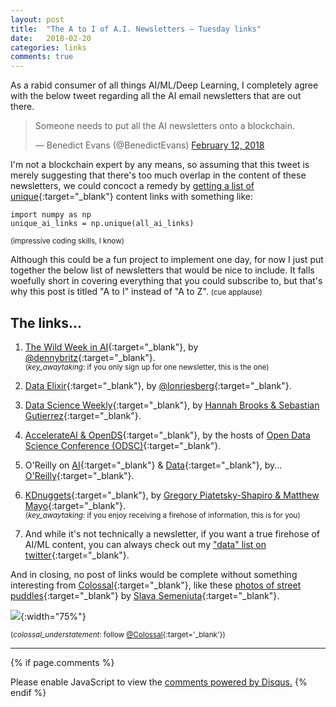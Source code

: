 ```yaml
---
layout: post
title:  "The A to I of A.I. Newsletters — Tuesday links"
date:   2018-02-20
categories: links
comments: true
---
```


As a rabid consumer of all things AI/ML/Deep Learning, I completely agree with the below tweet regarding all the AI email newsletters that are out there. 

<blockquote class="twitter-tweet" data-lang="en"><p lang="en" dir="ltr">Someone needs to put all the AI newsletters onto a blockchain.</p>&mdash; Benedict Evans (@BenedictEvans) <a href="https://twitter.com/BenedictEvans/status/963134473167560704?ref_src=twsrc%5Etfw">February 12, 2018</a></blockquote>
<script async src="https://platform.twitter.com/widgets.js" charset="utf-8"></script>

I'm not a blockchain expert by any means, so assuming that this tweet is merely suggesting that there's too much overlap in the content of these newsletters, we could concoct a remedy by [getting a list of unique](https://www.geeksforgeeks.org/python-get-unique-values-list/){:target="_blank"} content links with something like: 

```
import numpy as np  
unique_ai_links = np.unique(all_ai_links)  
```
<small>(impressive coding skills, I know)</small>

Although this could be a fun project to implement one day, for now I just put together the below list of newsletters that would be nice to include. It falls woefully short in covering everything that you could subscribe to, but that's why this post is titled "A to I" instead of "A to Z".  <small>(cue applause)</small>


## The links...
1. [The Wild Week in AI](https://www.getrevue.co/profile/wildml){:target="_blank"}, by [@dennybritz](https://twitter.com/dennybritz){:target="_blank"}.  
<small>(_key_awaytaking_: if you only sign up for one newsletter, this is the one)</small>

2. [Data Elixir](https://dataelixir.com/issues/170){:target="_blank"}, by [@lonriesberg](https://twitter.com/lonriesberg){:target="_blank"}.  

3. [Data Science Weekly](https://www.datascienceweekly.org/){:target="_blank"}, by [Hannah Brooks & Sebastian Gutierrez](https://www.datascienceweekly.org/about-us){:target="_blank"}.  

4. [AccelerateAI & OpenDS](https://opendatascience.com/news/){:target="_blank"}, by the hosts of [Open Data Science Conference (ODSC)](https://odsc.com/){:target="_blank"}.  

5. O'Reilly on [AI](http://www.oreilly.com/emails/newsletters/?display=preview#ai){:target="_blank"} & [Data](http://www.oreilly.com/emails/newsletters/?display=preview#data){:target="_blank"}, by... [O'Reilly](https://www.oreilly.com/){:target="_blank"}.  

6. [KDnuggets](https://www.kdnuggets.com/news/index.html){:target="_blank"}, by [Gregory Piatetsky-Shapiro & Matthew Mayo](https://www.kdnuggets.com/about/index.html){:target="_blank"}.  
<small>(_key_awaytaking_: if you enjoy receiving a firehose of information, this is for you)</small>

7. And while it's not technically a newsletter, if you want a true firehose of AI/ML content, you can always check out my ["data" list on twitter](https://twitter.com/kcbighuge/lists/data){:target="_blank"}.

And in closing, no post of links would be complete without something interesting from [Colossal](https://www.thisiscolossal.com/){:target="_blank"}, like these [photos of street puddles](https://www.thisiscolossal.com/2018/01/local-preacher-neon-puddles/){:target="_blank"} by [Slava Semeniuta](https://www.behance.net/thisset){:target="_blank"}.  

![](https://www.thisiscolossal.com/wp-content/uploads/2018/01/wet-neon-3.jpg){:width="75%"}

<small>(_colossal_understatement_: follow [@Colossal](https://twitter.com/Colossal){:target='_blank'})</small>  

---

{% if page.comments %}
<div id="disqus_thread"></div>
<script>

/**
*  RECOMMENDED CONFIGURATION VARIABLES: EDIT AND UNCOMMENT THE SECTION BELOW TO INSERT DYNAMIC VALUES FROM YOUR PLATFORM OR CMS.
*  LEARN WHY DEFINING THESE VARIABLES IS IMPORTANT: https://disqus.com/admin/universalcode/#configuration-variables*/
/*
var disqus_config = function () {
this.page.url = PAGE_URL;  // Replace PAGE_URL with your page's canonical URL variable
this.page.identifier = PAGE_IDENTIFIER; // Replace PAGE_IDENTIFIER with your page's unique identifier variable
};
*/
(function() { // DON'T EDIT BELOW THIS LINE
var d = document, s = d.createElement('script');
s.src = 'https://kcbighuge.disqus.com/embed.js';
s.setAttribute('data-timestamp', +new Date());
(d.head || d.body).appendChild(s);
})();
</script>
<noscript>Please enable JavaScript to view the <a href="https://disqus.com/?ref_noscript">comments powered by Disqus.</a></noscript>
{% endif %}
